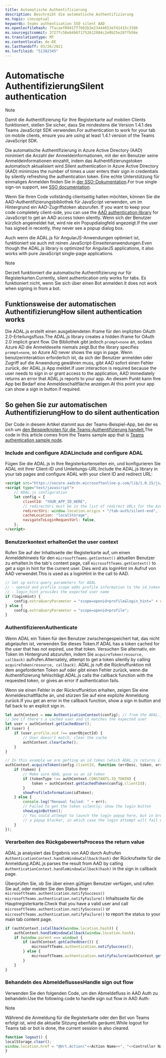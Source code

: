 ```yaml
---
title: Automatische Authentifizierung
description: Beschreibt die automatische Authentifizierung
ms.topic: conceptual
keywords: teams authentication SSO silent AAD
ms.openlocfilehash: 7facaef0941ff7602b3e23444653ef41415c3396
ms.sourcegitcommit: 3727fc58e84b6f1752612884c2e0b25e207fb56e
ms.translationtype: MT
ms.contentlocale: de-DE
ms.lasthandoff: 03/26/2021
ms.locfileid: "51382345"
---
```

# <a name="silent-authentication"></a><span data-ttu-id="69484-104">Automatische Authentifizierung</span><span class="sxs-lookup"><span data-stu-id="69484-104">Silent authentication</span></span>

> [!NOTE]
> <span data-ttu-id="69484-105">Damit die Authentifizierung für Ihre Registerkarte auf mobilen Clients funktioniert, stellen Sie sicher, dass Sie mindestens die Version 1.4.1 des Teams JavaScript SDK verwenden.</span><span class="sxs-lookup"><span data-stu-id="69484-105">For authentication to work for your tab on mobile clients, ensure you are using at least 1.4.1 version of the Teams JavaScript SDK.</span></span>

<span data-ttu-id="69484-106">Die automatische Authentifizierung in Azure Active Directory (AAD) minimiert die Anzahl der Anmeldeinformationen, mit der ein Benutzer seine Anmeldeinformationen einzahlt, indem das Authentifizierungstoken automatisch aktualisiert wird.</span><span class="sxs-lookup"><span data-stu-id="69484-106">Silent authentication in Azure Active Directory (AAD) minimizes the number of times a user enters their sign in credentials by silently refreshing the authentication token.</span></span> <span data-ttu-id="69484-107">Eine echte Unterstützung für einmaliges Anmelden finden Sie in [der SSO-Dokumentation](~/tabs/how-to/authentication/auth-aad-sso.md).</span><span class="sxs-lookup"><span data-stu-id="69484-107">For true single sign-on support, see [SSO documentation](~/tabs/how-to/authentication/auth-aad-sso.md).</span></span>

<span data-ttu-id="69484-108">Wenn Sie Ihren Code vollständig clientseitig halten möchten, können Sie die AAD-Authentifizierungsbibliothek für JavaScript verwenden, um im Hintergrund ein AAD-Zugriffstoken abzurufen. [](/azure/active-directory/develop/active-directory-authentication-libraries)</span><span class="sxs-lookup"><span data-stu-id="69484-108">If you want to keep your code completely client-side, you can use the [AAD authentication library](/azure/active-directory/develop/active-directory-authentication-libraries) for JavaScript to get an AAD access token silently.</span></span> <span data-ttu-id="69484-109">Wenn sich der Benutzer kürzlich angemeldet hat, wird nie ein Popupdialogfeld angezeigt.</span><span class="sxs-lookup"><span data-stu-id="69484-109">If the user has signed in recently, they never see a popup dialog box.</span></span>

<span data-ttu-id="69484-110">Auch wenn die ADAL.js für AngularJS-Anwendungen optimiert ist, funktioniert sie auch mit reinen JavaScript-Einseitenanwendungen.</span><span class="sxs-lookup"><span data-stu-id="69484-110">Even though the ADAL.js library is optimized for AngularJS applications, it also works with pure JavaScript single-page applications.</span></span>

> [!NOTE]
> <span data-ttu-id="69484-111">Derzeit funktioniert die automatische Authentifizierung nur für Registerkarten.</span><span class="sxs-lookup"><span data-stu-id="69484-111">Currently, silent authentication only works for tabs.</span></span> <span data-ttu-id="69484-112">Es funktioniert nicht, wenn Sie sich über einen Bot anmelden.</span><span class="sxs-lookup"><span data-stu-id="69484-112">It does not work when signing in from a bot.</span></span>

## <a name="how-silent-authentication-works"></a><span data-ttu-id="69484-113">Funktionsweise der automatischen Authentifizierung</span><span class="sxs-lookup"><span data-stu-id="69484-113">How silent authentication works</span></span>

<span data-ttu-id="69484-114">Die ADAL.js erstellt einen ausgeblendeten iframe für den impliziten OAuth 2.0-Erteilungsfluss.</span><span class="sxs-lookup"><span data-stu-id="69484-114">The ADAL.js library creates a hidden iframe for OAuth 2.0 implicit grant flow.</span></span> <span data-ttu-id="69484-115">Die Bibliothek gibt jedoch `prompt=none` an, sodass Azure AD die Anmeldeseite niemals zeigt.</span><span class="sxs-lookup"><span data-stu-id="69484-115">But the library specifies `prompt=none`, so Azure AD never shows the sign in page.</span></span> <span data-ttu-id="69484-116">Wenn benutzerinteraktion erforderlich ist, da sich der Benutzer anmelden oder Zugriff auf die Anwendung gewähren muss, gibt AAD sofort einen Fehler zurück, der ADAL.js App meldet.</span><span class="sxs-lookup"><span data-stu-id="69484-116">If user interaction is required because the user needs to sign in or grant access to the application, AAD immediately returns an error that ADAL.js reports to your app.</span></span> <span data-ttu-id="69484-117">An diesem Punkt kann Ihre App bei Bedarf eine Anmeldeschaltfläche anzeigen.</span><span class="sxs-lookup"><span data-stu-id="69484-117">At this point your app can show a sign in button if required.</span></span>

## <a name="how-to-do-silent-authentication"></a><span data-ttu-id="69484-118">So gehen Sie zur automatischen Authentifizierung</span><span class="sxs-lookup"><span data-stu-id="69484-118">How to do silent authentication</span></span>

<span data-ttu-id="69484-119">Der Code in diesem Artikel stammt aus der Teams-Beispiel-App, bei der es sich um [den Beispielknoten für die Teams-Authentifizierung handelt.](https://github.com/OfficeDev/Microsoft-Teams-Samples/blob/main/samples/app-auth/nodejs/src/views/tab/silent/silent.hbs)</span><span class="sxs-lookup"><span data-stu-id="69484-119">The code in this article comes from the Teams sample app that is [Teams authentication sample node](https://github.com/OfficeDev/Microsoft-Teams-Samples/blob/main/samples/app-auth/nodejs/src/views/tab/silent/silent.hbs).</span></span>

### <a name="include-and-configure-adal"></a><span data-ttu-id="69484-120">Include and configure ADAL</span><span class="sxs-lookup"><span data-stu-id="69484-120">include and configure ADAL</span></span>

<span data-ttu-id="69484-121">Fügen Sie die ADAL.js in Ihre Registerkartenseiten ein, und konfigurieren Sie ADAL mit Ihrer Client-ID und Umleitungs-URL:</span><span class="sxs-lookup"><span data-stu-id="69484-121">Include the ADAL.js library in your tab pages and configure ADAL with your client ID and redirect URL:</span></span>

```html
<script src="https://secure.aadcdn.microsoftonline-p.com/lib/1.0.15/js/adal.min.js" integrity="sha384-lIk8T3uMxKqXQVVfFbiw0K/Nq+kt1P3NtGt/pNexiDby2rKU6xnDY8p16gIwKqgI" crossorigin="anonymous"></script>
<script type="text/javascript">
    // ADAL.js configuration
    let config = {
        clientId: "YOUR_APP_ID_HERE",
        // redirectUri must be in the list of redirect URLs for the Azure AD app
        redirectUri: window.location.origin + "/tab-auth/silent-end",
        cacheLocation: "localStorage",
        navigateToLoginRequestUrl: false,
    };
</script>
```

### <a name="get-the-user-context"></a><span data-ttu-id="69484-122">Benutzerkontext erhalten</span><span class="sxs-lookup"><span data-stu-id="69484-122">Get the user context</span></span>

<span data-ttu-id="69484-123">Rufen Sie auf der Inhaltsseite der Registerkarte auf, um einen Anmeldehinweis für den `microsoftTeams.getContext()` aktuellen Benutzer zu erhalten.</span><span class="sxs-lookup"><span data-stu-id="69484-123">In the tab's content page, call `microsoftTeams.getContext()` to get a sign in hint for the current user.</span></span> <span data-ttu-id="69484-124">Dies wird als loginHint im Aufruf von AAD verwendet.</span><span class="sxs-lookup"><span data-stu-id="69484-124">This is used as a loginHint in the call to AAD.</span></span>

```javascript
// Set up extra query parameters for ADAL
// - openid and profile scope adds profile information to the id_token
// - login_hint provides the expected user name
if (loginHint) {
    config.extraQueryParameter = "scope=openid+profile&login_hint=" + encodeURIComponent(loginHint);
} else {
    config.extraQueryParameter = "scope=openid+profile";
}
```

### <a name="authenticate"></a><span data-ttu-id="69484-125">Authentifizieren</span><span class="sxs-lookup"><span data-stu-id="69484-125">Authenticate</span></span>

<span data-ttu-id="69484-126">Wenn ADAL ein Token für den Benutzer zwischengespeichert hat, das nicht abgelaufen ist, verwenden Sie dieses Token.</span><span class="sxs-lookup"><span data-stu-id="69484-126">If ADAL has a token cached for the user that has not expired, use that token.</span></span> <span data-ttu-id="69484-127">Versuchen Sie alternativ, ein Token im Hintergrund abzurufen, indem Sie `acquireToken(resource, callback)` aufrufen.</span><span class="sxs-lookup"><span data-stu-id="69484-127">Alternately, attempt to get a token silently by calling `acquireToken(resource, callback)`.</span></span> <span data-ttu-id="69484-128">ADAL.js ruft die Rückruffunktion mit dem angeforderten Token auf oder gibt einen Fehler zurück, wenn die Authentifizierung fehlschlägt.</span><span class="sxs-lookup"><span data-stu-id="69484-128">ADAL.js calls the callback function with the requested token, or gives an error if authentication fails.</span></span>

<span data-ttu-id="69484-129">Wenn sie einen Fehler in der Rückruffunktion erhalten, zeigen Sie eine Anmeldeschaltfläche an, und stürzen Sie auf eine explizite Anmeldung zurück.</span><span class="sxs-lookup"><span data-stu-id="69484-129">If you get an error in the callback function, show a sign in button and fall back to an explicit sign in.</span></span>

```javascript
let authContext = new AuthenticationContext(config); // from the ADAL.js library
// See if there's a cached user and it matches the expected user
let user = authContext.getCachedUser();
if (user) {
    if (user.profile.oid !== userObjectId) {
        // User doesn't match, clear the cache
        authContext.clearCache();
    }
}

// In this example we are getting an id token (which ADAL.js returns if we ask for resource = clientId)
authContext.acquireToken(config.clientId, function (errDesc, token, err, tokenType) {
    if (token) {
        // Make sure ADAL gave us an id token
        if (tokenType !== authContext.CONSTANTS.ID_TOKEN) {
            token = authContext.getCachedToken(config.clientId);
        }
        showProfileInformation(idToken);
    } else {
        console.log("Renewal failed: " + err);
        // Failed to get the token silently; show the login button
        showLoginButton();
        // You could attempt to launch the login popup here, but in browsers this could be blocked by
        // a popup blocker, in which case the login attempt will fail with the reason FailedToOpenWindow.
    }
});
```

### <a name="process-the-return-value"></a><span data-ttu-id="69484-130">Verarbeiten des Rückgabewerts</span><span class="sxs-lookup"><span data-stu-id="69484-130">Process the return value</span></span>

<span data-ttu-id="69484-131">ADAL.js analysiert das Ergebnis von AAD durch Aufrufen `AuthenticationContext.handleWindowCallback(hash)` der Rückrufseite für die Anmeldung.</span><span class="sxs-lookup"><span data-stu-id="69484-131">ADAL.js parses the result from AAD by calling `AuthenticationContext.handleWindowCallback(hash)` in the sign in callback page.</span></span>

<span data-ttu-id="69484-132">Überprüfen Sie, ob Sie über einen gültigen Benutzer verfügen, und rufen Sie auf, oder melden Sie den Status ihrer `microsoftTeams.authentication.notifySuccess()` `microsoftTeams.authentication.notifyFailure()` Inhaltsseite für die Hauptregisterkarte.</span><span class="sxs-lookup"><span data-stu-id="69484-132">Check that you have a valid user and call `microsoftTeams.authentication.notifySuccess()` or `microsoftTeams.authentication.notifyFailure()` to report the status to your main tab content page.</span></span>

```javascript
if (authContext.isCallback(window.location.hash)) {
    authContext.handleWindowCallback(window.location.hash);
    if (window.parent === window) {
        if (authContext.getCachedUser()) {
            microsoftTeams.authentication.notifySuccess();
        } else {
            microsoftTeams.authentication.notifyFailure(authContext.getLoginError());
        }
    }
}
```

### <a name="handle-sign-out-flow"></a><span data-ttu-id="69484-133">Behandeln des Abmeldeflusses</span><span class="sxs-lookup"><span data-stu-id="69484-133">Handle sign out flow</span></span>

<span data-ttu-id="69484-134">Verwenden Sie den folgenden Code, um den Abmeldefluss in AAD Auth zu behandeln:</span><span class="sxs-lookup"><span data-stu-id="69484-134">Use the following code to handle sign out flow in AAD Auth:</span></span>

> [!NOTE]
> <span data-ttu-id="69484-135">Während die Anmeldung für die Registerkarte oder den Bot von Teams erfolgt ist, wird die aktuelle Sitzung ebenfalls geräumt.</span><span class="sxs-lookup"><span data-stu-id="69484-135">While logout for Teams tab or bot is done, the current session is also cleared.</span></span>

```javascript
function logout() {
localStorage.clear();
window.location.href = "@Url.Action("<<Action Name>>", "<<Controller Name>>")";
}
```